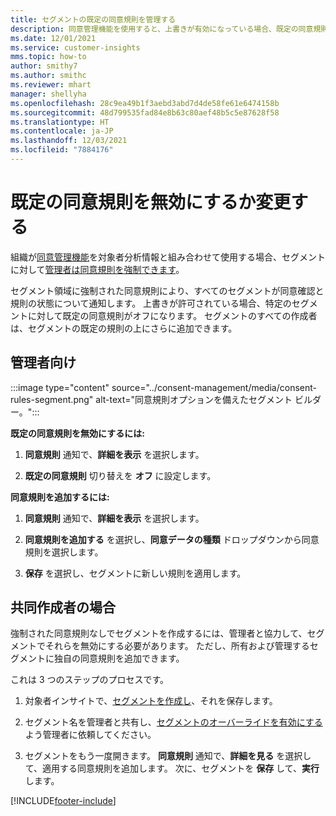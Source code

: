```yaml
---
title: セグメントの既定の同意規則を管理する
description: 同意管理機能を使用すると、上書きが有効になっている場合、既定の同意規則を無効化または変更できます。
ms.date: 12/01/2021
ms.service: customer-insights
mms.topic: how-to
author: smithy7
ms.author: smithc
ms.reviewer: mhart
manager: shellyha
ms.openlocfilehash: 28c9ea49b1f3aebd3abd7d4de58fe61e6474158b
ms.sourcegitcommit: 48d799535fad84e8b63c80aef48b5c5e87628f58
ms.translationtype: HT
ms.contentlocale: ja-JP
ms.lasthandoff: 12/03/2021
ms.locfileid: "7884176"
---
```

# <a name="disable-or-change-default-consent-rules"></a>既定の同意規則を無効にするか変更する

組織が[同意管理機能](../consent-management/overview.md)を対象者分析情報と組み合わせて使用する場合、セグメントに対して[管理者は同意規則を強制できます](activate-consent.md)。 

セグメント領域に強制された同意規則により、すべてのセグメントが同意確認と規則の状態について通知します。 上書きが許可されている場合、特定のセグメントに対して既定の同意規則がオフになります。 セグメントのすべての作成者は、セグメントの既定の規則の上にさらに追加できます。 

## <a name="for-administrators"></a>管理者向け

:::image type="content" source="../consent-management/media/consent-rules-segment.png" alt-text="同意規則オプションを備えたセグメント ビルダー。":::

**既定の同意規則を無効にするには:**

1. **同意規則** 通知で、**詳細を表示** を選択します。 

1. **既定の同意規則** 切り替えを **オフ** に設定します。

**同意規則を追加するには:**

1. **同意規則** 通知で、**詳細を表示** を選択します。 

1. **同意規則を追加する** を選択し、**同意データの種類** ドロップダウンから同意規則を選択します。

1. **保存** を選択し、セグメントに新しい規則を適用します。

## <a name="for-contributors"></a>共同作成者の場合

強制された同意規則なしでセグメントを作成するには、管理者と協力して、セグメントでそれらを無効にする必要があります。 ただし、所有および管理するセグメントに独自の同意規則を追加できます。

これは 3 つのステップのプロセスです。 
1. 対象者インサイトで、[セグメントを作成し](segments.md)、それを保存します。 

1. セグメント名を管理者と共有し、[セグメントのオーバーライドを有効にする](activate-consent.md)よう管理者に依頼してください。 

1. セグメントをもう一度開きます。 **同意規則** 通知で、**詳細を見る** を選択して、適用する同意規則を追加します。 次に、セグメントを **保存** して、**実行** します。



[!INCLUDE[footer-include](../includes/footer-banner.md)] 
